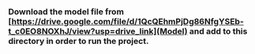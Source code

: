 ### Download the model file from [https://drive.google.com/file/d/1QcQEhmPjDg86NfgYSEb-t_c0EO8NOXhJ/view?usp=drive_link](Model) and add to this directory in order to run the project.
